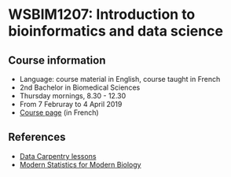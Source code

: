 # WSBIM1207: Introduction to bioinformatics and data science



## Course information

- Language: course material in English, course taught in French
- 2nd Bachelor in Biomedical Sciences
- Thursday mornings, 8.30 - 12.30
- From 7 Februray to 4 April 2019
- [Course page](https://uclouvain.be/en-cours-2018-wsbim1207.html) (in French)


## References

- [Data Carpentry lessons](https://datacarpentry.org/lessons/)
- [Modern Statistics for Modern Biology](http://web.stanford.edu/class/bios221/book/)
